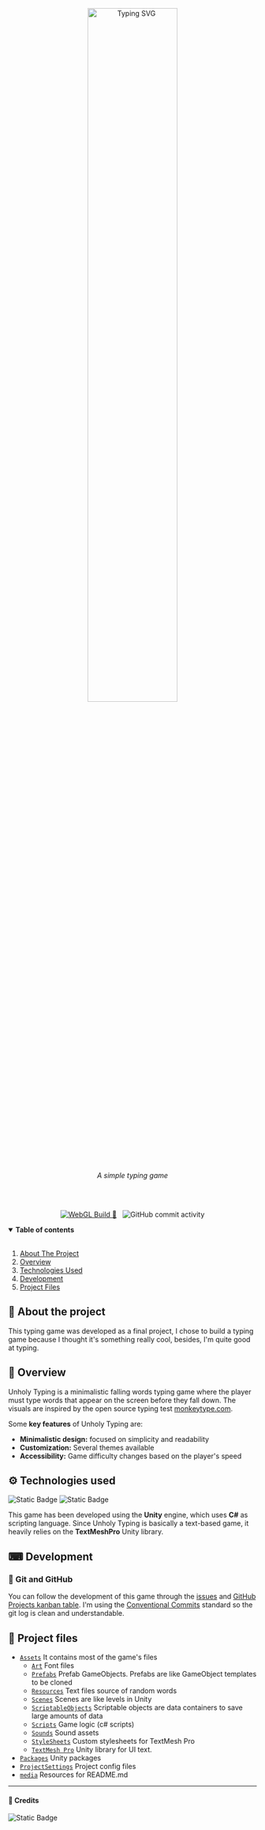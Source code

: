 ﻿<br>
<br>
<div align="center">

<!-- img src="media/ph_logo.png" width=200/ -->

<a href="https://cakeneka.github.io/Unholy-Typing"><img src="https://readme-typing-svg.demolab.com?font=Roboto+Mono&weight=500&size=30&pause=1000&color=E2B714&background=37373700&center=true&vCenter=true&repeat=false&random=true&height=80&lines=Unholy+%E2%9B%A7+Typing" alt="Typing SVG" width="60%" /></a>

_A simple typing game_

</div>
<br>
<br>

<div align="center">

[![WebGL Build 🖤](https://github.com/CakeNeka/Unholy-Typing/actions/workflows/main.yml/badge.svg)](https://github.com/CakeNeka/Unholy-Typing/actions/workflows/main.yml)&nbsp;&nbsp;
![GitHub commit activity](https://img.shields.io/github/commit-activity/t/cakeneka/unholy-typing)

</div>

<details open="open">
  <summary><b>Table of contents</b></summary>

<br>

1. [About The Project](#-about-the-project)
2. [Overview](#-overview)
3. [Technologies Used](#%EF%B8%8F-technologies-used)
4. [Development](#-development)
5. [Project Files](#-project-files)
  
</details>

## 📜 About the project

This typing game was developed as a final project, I chose to build a typing game because I thought it's something really cool, besides, I'm quite good at typing.

## 🎨 Overview

Unholy Typing is a minimalistic falling words typing game where the player must type words that appear on the screen before they fall down. The visuals are inspired by the open source typing test [monkeytype.com][monkeytype-gh].

Some **key features** of Unholy Typing are:

- **Minimalistic design:** focused on simplicity and readability
- **Customization:** Several themes available
- **Accessibility:** Game difficulty changes based on the player's speed

## ⚙️ Technologies used

![Static Badge](https://img.shields.io/badge/Unity-100000?style=flat&logo=unity) 
![Static Badge](https://img.shields.io/badge/C%23-239120?style=flat&logo=c-sharp&logoColor=white)

This game has been developed using the **Unity** engine, which uses **C#** as scripting language. Since Unholy Typing is basically a text-based game, it heavily relies on the **TextMeshPro** Unity library.

## ⌨ Development

### 🐙 Git and GitHub

You can follow the development of this game through the [issues][gh-issues] and [GitHub Projects kanban table][gh-projects].
I'm using the [Conventional Commits][conventional-commits] standard so the git log is clean and understandable.

## 💾 Project files

- [`Assets`](./Assets/) It contains most of the game's files
  - [`Art`](./Assets/Art/) Font files
  - [`Prefabs`](./Assets/Prefabs/)  Prefab GameObjects. Prefabs are like GameObject templates to be cloned
  - [`Resources`](./Assets/Resources/) Text files source of random words
  - [`Scenes`](./Assets/Scenes/) Scenes are like levels in Unity
  - [`ScriptableObjects`](./Assets/ScriptableObjects/) Scriptable objects are data containers to save large amounts of data
  - [`Scripts`](./Assets/Scripts/) Game logic (c# scripts)
  - [`Sounds`](./Assets/Sounds/) Sound assets
  - [`StyleSheets`](./Assets/StyleSheets/) Custom stylesheets for TextMesh Pro
  - [`TextMesh Pro`](./Assets/TextMesh%20Pro/) Unity library for UI text.
- [`Packages`](./Packages/) Unity packages
- [`ProjectSettings`](./ProjectSettings/) Project config files
- [`media`](./media/) Resources for README.md

---

#### 🖤 Credits

![Static Badge](https://img.shields.io/badge/Made_without_🧠_by-Martina_Victoria-pink)

[gh-issues]: https://github.com/CakeNeka/Unholy-Typing/issues
[gh-projects]: https://github.com/users/CakeNeka/projects/5/views/1
[conventional-commits]: https://www.conventionalcommits.org/en/v1.0.0/
[monkeytype-gh]: https://github.com/monkeytypegame/monkeytype
[keyboard-icon]: https://fonts.google.com/icons?selected=Material+Symbols+Outlined:keyboard_alt:FILL@0;wght@400;GRAD@0;opsz@48&icon.query=keyboard&icon.size=512&icon.color=%23e2b714